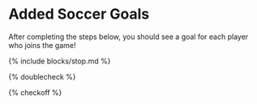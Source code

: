 # Added Soccer Goals

After completing the steps below, you should see a goal for each player who joins the game!

{% include blocks/stop.md %}

{% doublecheck %}

{% checkoff %}
